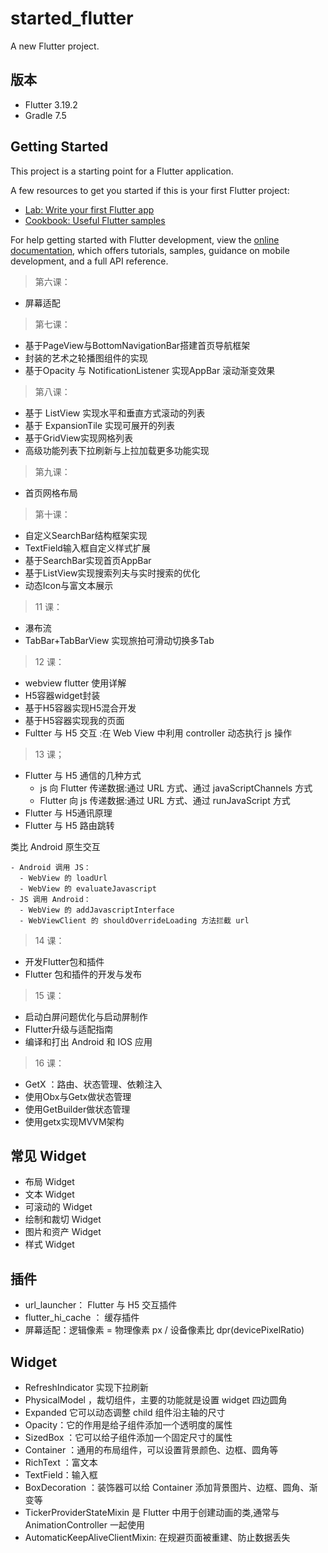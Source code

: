 # started_flutter

A new Flutter project.

## 版本

- Flutter 3.19.2
- Gradle 7.5

## Getting Started

This project is a starting point for a Flutter application.

A few resources to get you started if this is your first Flutter project:

- [Lab: Write your first Flutter app](https://docs.flutter.dev/get-started/codelab)
- [Cookbook: Useful Flutter samples](https://docs.flutter.dev/cookbook)

For help getting started with Flutter development, view the
[online documentation](https://docs.flutter.dev/), which offers tutorials,
samples, guidance on mobile development, and a full API reference.

> 第六课：
- 屏幕适配

> 第七课：
- 基于PageView与BottomNavigationBar搭建首页导航框架
- 封装的艺术之轮播图组件的实现
- 基于Opacity 与 NotificationListener 实现AppBar 滚动渐变效果

> 第八课：
- 基于 ListView 实现水平和垂直方式滚动的列表
- 基于 ExpansionTile 实现可展开的列表
- 基于GridView实现网格列表
- 高级功能列表下拉刷新与上拉加载更多功能实现

> 第九课：
- 首页网格布局


> 第十课：
- 自定义SearchBar结构框架实现
- TextField输入框自定义样式扩展
- 基于SearchBar实现首页AppBar
- 基于ListView实现搜索列夫与实时搜索的优化
- 动态Icon与富文本展示


> 11 课：
- 瀑布流
- TabBar+TabBarView 实现旅拍可滑动切换多Tab

> 12 课：
- webview flutter 使用详解
- H5容器widget封装
- 基于H5容器实现H5混合开发
- 基于H5容器实现我的页面
- Fultter 与 H5 交互 :在 Web View 中利用 controller 动态执行 js 操作

> 13 课；
- Flutter 与 H5 通信的几种方式
    - js 向 Flutter 传递数据:通过 URL 方式、通过 javaScriptChannels 方式
    - Flutter 向 js 传递数据:通过 URL 方式、通过 runJavaScript 方式
- Flutter 与 H5通讯原理
- Flutter 与 H5 路由跳转

类比 Android 原生交互
```
- Android 调用 JS：
  - WebView 的 loadUrl
  - WebView 的 evaluateJavascript
- JS 调用 Android：
  - WebView 的 addJavascriptInterface
  - WebViewClient 的 shouldOverrideLoading 方法拦截 url
```

> 14 课：
- 开发Flutter包和插件
- Flutter 包和插件的开发与发布

> 15 课：
- 启动白屏问题优化与启动屏制作
- Flutter升级与适配指南
- 编译和打出 Android 和 IOS 应用

> 16 课：
- GetX ：路由、状态管理、依赖注入
- 使用Obx与Getx做状态管理
- 使用GetBuilder做状态管理
- 使用getx实现MVVM架构

## 常见 Widget

- 布局 Widget
- 文本 Widget
- 可滚动的 Widget
- 绘制和裁切 Widget
- 图片和资产 Widget
- 样式 Widget

## 插件

- url_launcher： Flutter 与 H5 交互插件
- flutter_hi_cache ： 缓存插件
- 屏幕适配：逻辑像素 = 物理像素 px / 设备像素比 dpr(devicePixelRatio)

## Widget

- RefreshIndicator 实现下拉刷新
- PhysicalModel ，裁切组件，主要的功能就是设置 widget 四边圆角
- Expanded 它可以动态调整 child 组件沿主轴的尺寸
- Opacity：它的作用是给子组件添加一个透明度的属性
- SizedBox ：它可以给子组件添加一个固定尺寸的属性
- Container ：通用的布局组件，可以设置背景颜色、边框、圆角等
- RichText ：富文本
- TextField：输入框
- BoxDecoration ：装饰器可以给 Container 添加背景图片、边框、圆角、渐变等
- TickerProviderStateMixin 是 Flutter 中用于创建动画的类,通常与 AnimationController 一起使用
- AutomaticKeepAliveClientMixin: 在规避页面被重建、防止数据丢失